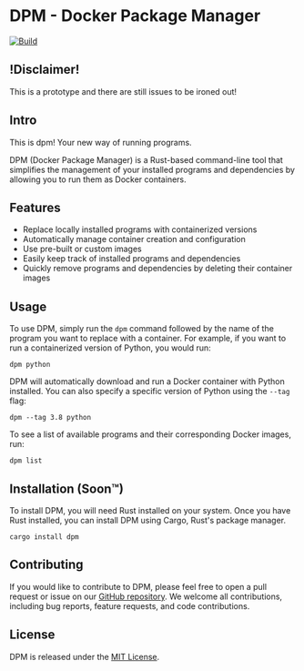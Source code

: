 # DPM - Docker Package Manager

[![Build](https://github.com/FlorianB-DE/dpm/actions/workflows/build.yml/badge.svg?branch=main&event=push)](https://github.com/FlorianB-DE/dpm/actions/workflows/build.yml)

## !Disclaimer!

This is a prototype and there are still issues to be ironed out!

## Intro

This is dpm! Your new way of running programs. 

DPM (Docker Package Manager) is a Rust-based command-line tool that simplifies the management of your installed programs and dependencies by allowing you to run them as Docker containers. 

## Features

- Replace locally installed programs with containerized versions
- Automatically manage container creation and configuration
- Use pre-built or custom images
- Easily keep track of installed programs and dependencies
- Quickly remove programs and dependencies by deleting their container images

## Usage

To use DPM, simply run the `dpm` command followed by the name of the program you want to replace with a container. For example, if you want to run a containerized version of Python, you would run:

```
dpm python
```

DPM will automatically download and run a Docker container with Python installed. You can also specify a specific version of Python using the `--tag` flag:

```
dpm --tag 3.8 python
```

To see a list of available programs and their corresponding Docker images, run:

```
dpm list
```

## Installation (Soon&#8482;)

To install DPM, you will need Rust installed on your system. Once you have Rust installed, you can install DPM using Cargo, Rust's package manager.

```
cargo install dpm
```

## Contributing

If you would like to contribute to DPM, please feel free to open a pull request or issue on our [GitHub repository](https://github.com/FlorianB-DE/dpm). We welcome all contributions, including bug reports, feature requests, and code contributions.

## License

DPM is released under the [MIT License](https://github.com/FlorianB-DE/dpm/blob/main/LICENSE).
